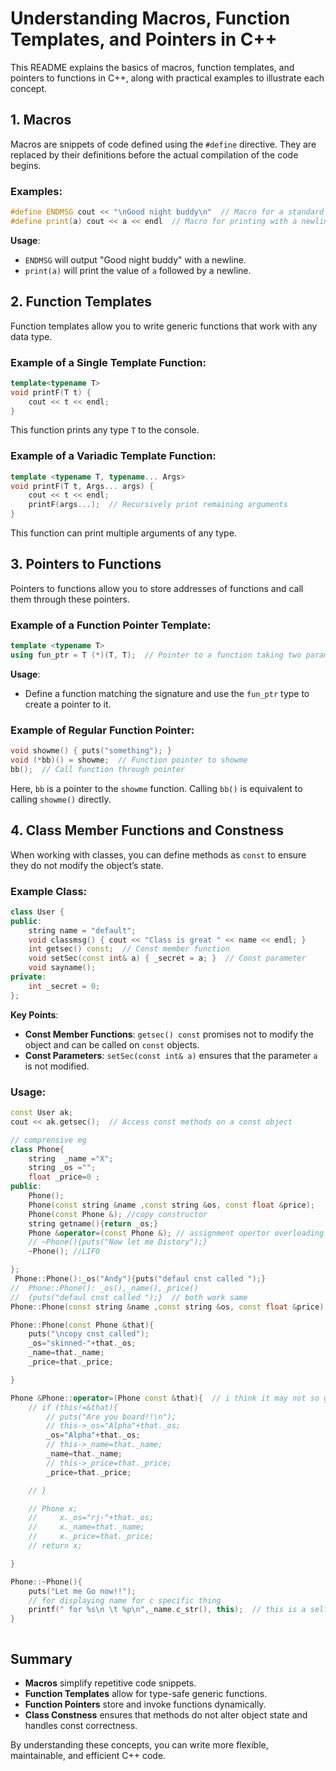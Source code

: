 # Understanding Macros, Function Templates, and Pointers in C++

This README explains the basics of macros, function templates, and pointers to functions in C++, along with practical examples to illustrate each concept.

## 1. Macros

Macros are snippets of code defined using the `#define` directive. They are replaced by their definitions before the actual compilation of the code begins. 

### Examples:

```cpp
#define ENDMSG cout << "\nGood night buddy\n"  // Macro for a standard message
#define print(a) cout << a << endl  // Macro for printing with a newline
```

**Usage**:
- `ENDMSG` will output "Good night buddy" with a newline.
- `print(a)` will print the value of `a` followed by a newline.

## 2. Function Templates

Function templates allow you to write generic functions that work with any data type.

### Example of a Single Template Function:

```cpp
template<typename T>
void printF(T t) {
    cout << t << endl;
}
```

This function prints any type `T` to the console.

### Example of a Variadic Template Function:

```cpp
template <typename T, typename... Args>
void printF(T t, Args... args) {
    cout << t << endl;
    printF(args...);  // Recursively print remaining arguments
}
```

This function can print multiple arguments of any type.

## 3. Pointers to Functions

Pointers to functions allow you to store addresses of functions and call them through these pointers.

### Example of a Function Pointer Template:

```cpp
template <typename T>
using fun_ptr = T (*)(T, T);  // Pointer to a function taking two parameters of type T and returning T
```

**Usage**:
- Define a function matching the signature and use the `fun_ptr` type to create a pointer to it.

### Example of Regular Function Pointer:

```cpp
void showme() { puts("something"); }
void (*bb)() = showme;  // Function pointer to showme
bb();  // Call function through pointer
```

Here, `bb` is a pointer to the `showme` function. Calling `bb()` is equivalent to calling `showme()` directly.

## 4. Class Member Functions and Constness

When working with classes, you can define methods as `const` to ensure they do not modify the object’s state.

### Example Class:

```cpp
class User {
public:
    string name = "default";
    void classmsg() { cout << "Class is great " << name << endl; }
    int getsec() const;  // Const member function
    void setSec(const int& a) { _secret = a; }  // Const parameter
    void sayname();
private:
    int _secret = 0;
};
```

**Key Points**:
- **Const Member Functions**: `getsec() const` promises not to modify the object and can be called on `const` objects.
- **Const Parameters**: `setSec(const int& a)` ensures that the parameter `a` is not modified.

### Usage:

```cpp
const User ak;
cout << ak.getsec();  // Access const methods on a const object
```

```cpp
// comprensive eg
class Phone{
    string  _name ="X";
    string _os ="";
    float _price=0 ;
public:
    Phone();
    Phone(const string &name ,const string &os, const float &price);
    Phone(const Phone &); //copy constructor
    string getname(){return _os;}
    Phone &operator=(const Phone &); // assignment opertor overloading 
    // ~Phone(){puts("Now let me Distory");}
    ~Phone(); //LIFO

};
 Phone::Phone():_os("Andy"){puts("defaul cnst called ");} 
//  Phone::Phone(): _os(),_name(),_price()      
//  {puts("defaul cnst called ");}  // both work same 
Phone::Phone(const string &name ,const string &os, const float &price):_os(os),_name(name),_price(price){puts("look like perimeter cnst");}

Phone::Phone(const Phone &that){
    puts("\ncopy cnst called");
    _os="skinned-"+that._os;
    _name=that._name;
    _price=that._price;

}

Phone &Phone::operator=(Phone const &that){  // i think it may not so good
    // if (this!=&that){
        // puts("Are you board!!\n");
        // this->_os="Alpha"+that._os;
        _os="Alpha"+that._os;
        // this->_name=that._name;
        _name=that._name;
        // this->_price=that._price;
        _price=that._price;

    // }

    // Phone x;
    //     x._os="rj-"+that._os;
    //     x._name=that._name;
    //     x._price=that._price;
    // return x;

}

Phone::~Phone(){
    puts("Let me Go now!!");
    // for displaying name for c specific thing
    printf(" for %s\n \t %p\n",_name.c_str(), this);  // this is a self refrencing pointer
}



```

## Summary

- **Macros** simplify repetitive code snippets.
- **Function Templates** allow for type-safe generic functions.
- **Function Pointers** store and invoke functions dynamically.
- **Class Constness** ensures that methods do not alter object state and handles const correctness.

By understanding these concepts, you can write more flexible, maintainable, and efficient C++ code.
